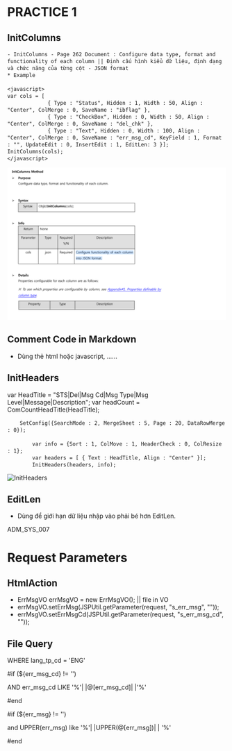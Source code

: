 # PRACTICE 1

## InitColumns

    - InitColumns - Page 262 Document : Configure data type, format and functionality of each column || Định cấu hình kiểu dữ liệu, định dạng và chức năng của từng cột - JSON format
    * Example

    <javascript>
    var cols = [
                 { Type : "Status", Hidden : 1, Width : 50, Align : "Center", ColMerge : 0, SaveName : "ibflag" },
                 { Type : "CheckBox", Hidden : 0, Width : 50, Align : "Center", ColMerge : 0, SaveName : "del_chk" },
                 { Type : "Text", Hidden : 0, Width : 100, Align : "Center", ColMerge : 0, SaveName : "err_msg_cd", KeyField : 1, Format : "", UpdateEdit : 0, InsertEdit : 1, EditLen: 3 }];
    InitColumns(cols);
    </javascript>

![InitColumns](../../Hinh/InitColumns.png)

## Comment Code in Markdown

- Dùng thẻ html hoặc javascript, ......

## InitHeaders

<javascript>
    var HeadTitle = "STS|Del|Msg Cd|Msg Type|Msg Level|Message|Description";
    	var headCount = ComCountHeadTitle(HeadTitle);

    	SetConfig({SearchMode : 2, MergeSheet : 5, Page : 20, DataRowMerge : 0});

    		var info = {Sort : 1, ColMove : 1, HeaderCheck : 0, ColResize : 1};
    		var headers = [ { Text : HeadTitle, Align : "Center" }];
    		InitHeaders(headers, info);

</javascript>

![InitHeaders](../../Hinh/InitHeaders.png)

## EditLen

- Dùng để giới hạn dữ liệu nhập vào phải bé hơn EditLen.

ADM_SYS_007

# Request Parameters

## HtmlAction

- ErrMsgVO errMsgVO = new ErrMsgVO(); || file in VO
- errMsgVO.setErrMsg(JSPUtil.getParameter(request, "s_err_msg", ""));
- errMsgVO.setErrMsgCd(JSPUtil.getParameter(request, "s_err_msg_cd", ""));

## File Query

<javascript>
WHERE lang_tp_cd = 'ENG'

#if (${err_msg_cd} != '')

AND err_msg_cd LIKE '%'| |@[err_msg_cd]| |'%'

#end

#if (${err_msg} != '')

and UPPER(err_msg) like '%'| |UPPER(@[err_msg])| | '%'

#end
</javascript>
